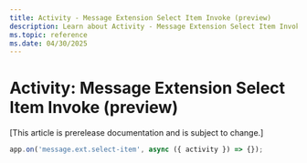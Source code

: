 ```yaml
---
title: Activity - Message Extension Select Item Invoke (preview)
description: Learn about Activity - Message Extension Select Item Invoke (preview)
ms.topic: reference
ms.date: 04/30/2025
---
```


# Activity: Message Extension Select Item Invoke (preview)

[This article is prerelease documentation and is subject to change.]

```typescript
app.on('message.ext.select-item', async ({ activity }) => {});
```